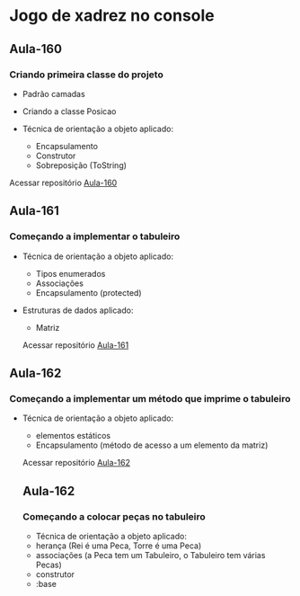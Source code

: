 # Jogo de xadrez no console

## Aula-160
### Criando primeira classe do projeto

* Padrão camadas

* Criando a classe Posicao

* Técnica de orientação a objeto aplicado:
  * Encapsulamento
  * Construtor
  * Sobreposição (ToString)

Acessar repositório [Aula-160](https://github.com/abnersolivera/XADREZ_CONSOLE/tree/main/Aula-160)


## Aula-161
### Começando a implementar o tabuleiro

* Técnica de orientação a objeto aplicado:
  * Tipos enumerados
  * Associações
  * Encapsulamento (protected)
 
* Estruturas de dados aplicado:
  * Matriz
  
  Acessar repositório [Aula-161](https://github.com/abnersolivera/XADREZ_CONSOLE/tree/main/Aula-161)
  
## Aula-162
### Começando a implementar um método que imprime o tabuleiro

* Técnica de orientação a objeto aplicado:
  * elementos estáticos
  * Encapsulamento (método de acesso a um elemento da matriz)
  
  Acessar repositório [Aula-162](https://github.com/abnersolivera/XADREZ_CONSOLE/tree/main/Aula-162)
  
  ## Aula-162
  ### Começando a colocar peças no tabuleiro
  
  * Técnica de orientação a objeto aplicado:
   * herança (Rei é uma Peca, Torre é uma Peca)
   * associações (a Peca tem um Tabuleiro, o Tabuleiro tem várias Pecas)
   * construtor
   * :base
  

